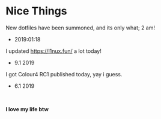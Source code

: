 # Nice Things <br />
New dotfiles have been summoned, and its only what; 2 am! <br />
- 2019:01:18 <br />

I updated https://l1nux.fun/ a lot today! <br />
- 9.1 2019 <br />

I got Colour4 RC1 published today, yay i guess. <br />
- 6.1 2019 <br />

<br />

**I love my life btw** 
<br />
